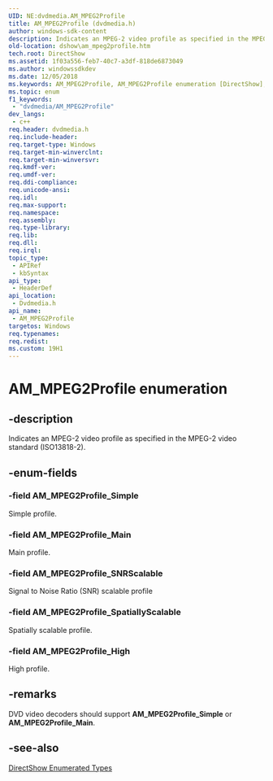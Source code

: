 ```yaml
---
UID: NE:dvdmedia.AM_MPEG2Profile
title: AM_MPEG2Profile (dvdmedia.h)
author: windows-sdk-content
description: Indicates an MPEG-2 video profile as specified in the MPEG-2 video standard (ISO13818-2).
old-location: dshow\am_mpeg2profile.htm
tech.root: DirectShow
ms.assetid: 1f03a556-feb7-40c7-a3df-818de6873049
ms.author: windowssdkdev
ms.date: 12/05/2018
ms.keywords: AM_MPEG2Profile, AM_MPEG2Profile enumeration [DirectShow], AM_MPEG2Profile_High, AM_MPEG2Profile_Main, AM_MPEG2Profile_SNRScalable, AM_MPEG2Profile_Simple, AM_MPEG2Profile_SpatiallyScalable, MPEG2ProfileEnumeration, dshow.am_mpeg2profile, dvdmedia/AM_MPEG2Profile, dvdmedia/AM_MPEG2Profile_High, dvdmedia/AM_MPEG2Profile_Main, dvdmedia/AM_MPEG2Profile_SNRScalable, dvdmedia/AM_MPEG2Profile_Simple, dvdmedia/AM_MPEG2Profile_SpatiallyScalable
ms.topic: enum
f1_keywords: 
 - "dvdmedia/AM_MPEG2Profile"
dev_langs:
 - c++
req.header: dvdmedia.h
req.include-header: 
req.target-type: Windows
req.target-min-winverclnt: 
req.target-min-winversvr: 
req.kmdf-ver: 
req.umdf-ver: 
req.ddi-compliance: 
req.unicode-ansi: 
req.idl: 
req.max-support: 
req.namespace: 
req.assembly: 
req.type-library: 
req.lib: 
req.dll: 
req.irql: 
topic_type:
 - APIRef
 - kbSyntax
api_type:
 - HeaderDef
api_location:
 - Dvdmedia.h
api_name:
 - AM_MPEG2Profile
targetos: Windows
req.typenames: 
req.redist: 
ms.custom: 19H1
---
```


# AM_MPEG2Profile enumeration


## -description



Indicates an MPEG-2 video profile as specified in the MPEG-2 video standard (ISO13818-2).




## -enum-fields




### -field AM_MPEG2Profile_Simple

Simple profile.
          


### -field AM_MPEG2Profile_Main

Main profile.
          


### -field AM_MPEG2Profile_SNRScalable

Signal to Noise Ratio (SNR) scalable profile
          


### -field AM_MPEG2Profile_SpatiallyScalable

Spatially scalable profile.
          


### -field AM_MPEG2Profile_High

High profile.
          


## -remarks



DVD video decoders should support <b>AM_MPEG2Profile_Simple</b> or <b>AM_MPEG2Profile_Main</b>.




## -see-also




<a href="https://docs.microsoft.com/windows/desktop/DirectShow/directshow-enumerated-types">DirectShow Enumerated Types</a>
 

 

